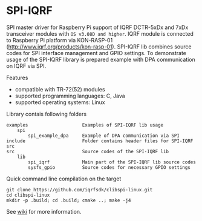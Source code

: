 # SPI-IQRF

SPI master driver for Raspberry Pi support of IQRF DCTR-5xDx and 7xDx transceiver modules with `OS v3.08D and higher`.
IQRF module is connected to Raspberry Pi platform via KON-RASP-01 (http://www.iqrf.org/products/kon-rasp-01).
SPI-IQRF lib combines source codes for SPI interface management and GPIO settings.
To demonstrate usage of the SPI-IQRF library is prepared example with DPA communication on IQRF via SPI.

Features
* compatible with TR-72(52) modules
* supported programming languages: C, Java
* supported operating systems: Linux


Library contais following folders
```
examples 					Examples of SPI-IQRF lib usage
	spi 					
		spi_example_dpa	 	Example of DPA communication via SPI
include 					Folder contains header files for SPI-IQRF src
src 						Source codes of the SPI-IQRF lib
	lib 					
		spi_iqrf 			Main part of the SPI-IQRF lib source codes
		sysfs_gpio 			Source codes for necessary GPIO settings
```

Quick command line compilation on the target
```
git clone https://github.com/iqrfsdk/clibspi-linux.git
cd clibspi-linux
mkdir -p .build; cd .build; cmake ..; make -j4
```

See [wiki](https://github.com/MICRORISC/iqrfsdk/wiki) for more information.
